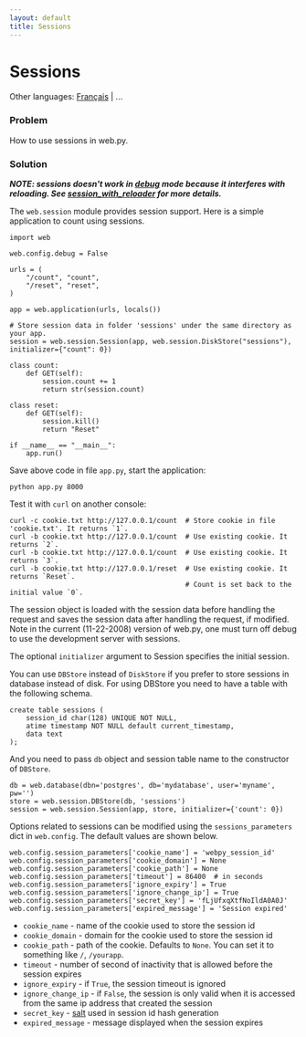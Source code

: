 ```yaml
---
layout: default
title: Sessions
---
```


# Sessions

Other languages: [Français](./sessions.fr) | ...

### Problem

How to use sessions in web.py.

### Solution

*__NOTE: sessions doesn't work in [debug](./tutorial#developing) mode because it interferes with reloading. See [session_with_reloader](session_with_reloader) for more details.__*

The `web.session` module provides session support. Here is a simple application to count using sessions.

```
import web

web.config.debug = False

urls = (
    "/count", "count",
    "/reset", "reset",
)

app = web.application(urls, locals())

# Store session data in folder 'sessions' under the same directory as your app.
session = web.session.Session(app, web.session.DiskStore("sessions"), initializer={"count": 0})

class count:
    def GET(self):
        session.count += 1
        return str(session.count)

class reset:
    def GET(self):
        session.kill()
        return "Reset"

if __name__ == "__main__":
    app.run()
```

Save above code in file `app.py`, start the application:

```
python app.py 8000
```

Test it with `curl` on another console:

```
curl -c cookie.txt http://127.0.0.1/count  # Store cookie in file 'cookie.txt'. It returns `1`.
curl -b cookie.txt http://127.0.0.1/count  # Use existing cookie. It returns `2`.
curl -b cookie.txt http://127.0.0.1/count  # Use existing cookie. It returns `3`.
curl -b cookie.txt http://127.0.0.1/reset  # Use existing cookie. It returns `Reset`.
                                           # Count is set back to the initial value `0`.
```

The session object is loaded with the session data before handling the request and saves the session data after handling the request, if modified. Note in the current (11-22-2008) version of web.py, one must turn off debug to use the development server with sessions.

The optional `initializer` argument to Session specifies the initial session.

You can use `DBStore` instead of `DiskStore` if you prefer to store sessions in database instead of disk. For using DBStore you need to have a table with the following schema.

```
create table sessions (
    session_id char(128) UNIQUE NOT NULL,
    atime timestamp NOT NULL default current_timestamp,
    data text
);
```

And you need to pass `db` object and session table name to the constructor of `DBStore`.

```
db = web.database(dbn='postgres', db='mydatabase', user='myname', pw='')
store = web.session.DBStore(db, 'sessions')
session = web.session.Session(app, store, initializer={'count': 0})
```

Options related to sessions can be modified using the `sessions_parameters` dict in `web.config`. The default values are shown below.

```
web.config.session_parameters['cookie_name'] = 'webpy_session_id'
web.config.session_parameters['cookie_domain'] = None
web.config.session_parameters['cookie_path'] = None
web.config.session_parameters['timeout'] = 86400  # in seconds
web.config.session_parameters['ignore_expiry'] = True
web.config.session_parameters['ignore_change_ip'] = True
web.config.session_parameters['secret_key'] = 'fLjUfxqXtfNoIldA0A0J'
web.config.session_parameters['expired_message'] = 'Session expired'
```

* `cookie_name` - name of the cookie used to store the session id
* `cookie_domain` - domain for the cookie used to store the session id
* `cookie_path` - path of the cookie. Defaults to `None`. You can set it to something like `/`, `/yourapp`.
* `timeout` - number of second of inactivity that is allowed before the session expires
* `ignore_expiry` - if `True`, the session timeout is ignored
* `ignore_change_ip` - if `False`, the session is only valid when it is accessed from the same ip address that created the session
* `secret_key` - [salt](http://en.wikipedia.org/wiki/Salt_%28cryptography%29) used in session id hash generation
* `expired_message` - message displayed when the session expires
